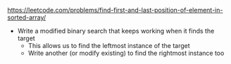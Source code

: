https://leetcode.com/problems/find-first-and-last-position-of-element-in-sorted-array/


- Write a modified binary search that keeps working when it finds the target
	- This allows us to find the leftmost instance of the target
	- Write another (or modify existing) to find the rightmost instance too